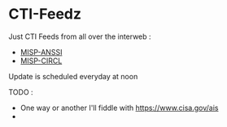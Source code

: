 # CTI-Feedz
Just CTI Feeds from all over the interweb :
- [MISP-ANSSI](https://misp.cert.ssi.gouv.fr/feed-misp/)
- [MISP-CIRCL](https://www.circl.lu/doc/misp/feed-osint/)

Update is scheduled everyday at noon

TODO :
- One way or another I'll fiddle with https://www.cisa.gov/ais
- 
